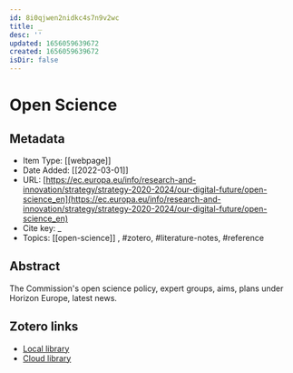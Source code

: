 ```yaml
---
id: 8i0qjwen2nidkc4s7n9v2wc
title: _
desc: ''
updated: 1656059639672
created: 1656059639672
isDir: false
---
```

# Open Science

## Metadata

* Item Type: [[webpage]]
* Date Added: [[2022-03-01]]
* URL: [https://ec.europa.eu/info/research-and-innovation/strategy/strategy-2020-2024/our-digital-future/open-science_en](https://ec.europa.eu/info/research-and-innovation/strategy/strategy-2020-2024/our-digital-future/open-science_en)
* Cite key: _
* Topics: [[open-science]]
, #zotero, #literature-notes, #reference

## Abstract

The Commission's open science policy, expert groups, aims, plans under Horizon Europe, latest news.


##  Zotero links
* [Local library](zotero://select/items/3_9N44D6BH)
* [Cloud library](http://zotero.org/groups/4613367/items/9N44D6BH)

